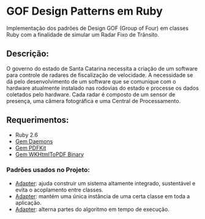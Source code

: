 # GOF Design Patterns em Ruby

Implementação dos padrões de Design GOF (Group of Four) em classes Ruby com a finalidade de simular um Radar Fixo de Trânsito.

## Descrição:
O governo do estado de Santa Catarina necessita a criação de um software para controle de radares de fiscalização de velocidade.
A necessidade se dá pelo desenvolvimento de um software que se comunique com o hardware atualmente instalado nas rodovias do estado e processe os dados coletados pelo hardware.
Cada radar é composto de um sensor de presença, uma câmera fotográfica e uma Central de Processamento.

## Requerimentos:

* Ruby 2.6
* [Gem Daemons](https://github.com/thuehlinger/daemons)
* [Gem PDFKit](https://github.com/pdfkit/pdfkit)
* [Gem WKHtmlToPDF Binary](https://github.com/zakird/wkhtmltopdf_binary_gem)

### Padrões usados no Projeto:

* [Adapter](observer.md): ajuda construir um sistema altamente integrado, sustentável e evita o acoplamento entre classes.
* [Adapter](singleton.md): mantém uma única instância de uma certa classe em toda a aplicação.
* [Adapter](strategy.md): alterna partes do algoritmo em tempo de execução.